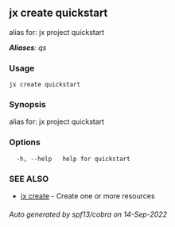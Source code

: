 ## jx create quickstart

alias for: jx project quickstart

***Aliases**: qs*

### Usage

```
jx create quickstart
```

### Synopsis

alias for: jx project quickstart

### Options

```
  -h, --help   help for quickstart
```

### SEE ALSO

* [jx create](jx_create.md)	 - Create one or more resources

###### Auto generated by spf13/cobra on 14-Sep-2022
